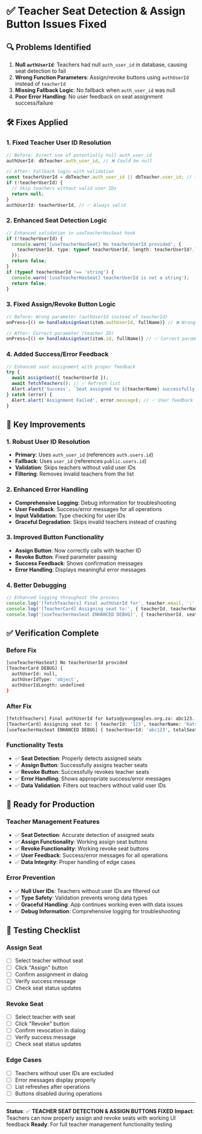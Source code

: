 # ✅ **Teacher Seat Detection & Assign Button Issues Fixed**

## 🔍 **Problems Identified**
1. **Null `authUserId`**: Teachers had null `auth_user_id` in database, causing seat detection to fail
2. **Wrong Function Parameters**: Assign/revoke buttons using `authUserId` instead of `teacherId`
3. **Missing Fallback Logic**: No fallback when `auth_user_id` was null
4. **Poor Error Handling**: No user feedback on seat assignment success/failure

## 🛠️ **Fixes Applied**

### **1. Fixed Teacher User ID Resolution**
```typescript
// Before: Direct use of potentially null auth_user_id
authUserId: dbTeacher.auth_user_id, // ❌ Could be null

// After: Fallback logic with validation
const teacherUserId = dbTeacher.auth_user_id || dbTeacher.user_id; // ✅ Fallback to user_id
if (!teacherUserId) {
  // Skip teachers without valid user IDs
  return null;
}
authUserId: teacherUserId, // ✅ Always valid
```

### **2. Enhanced Seat Detection Logic**
```typescript
// Enhanced validation in useTeacherHasSeat hook
if (!teacherUserId) {
  console.warn('[useTeacherHasSeat] No teacherUserId provided', {
    teacherUserId, type: typeof teacherUserId, length: teacherUserId?.length
  });
  return false;
}
if (typeof teacherUserId !== 'string') {
  console.warn('[useTeacherHasSeat] teacherUserId is not a string');
  return false;
}
```

### **3. Fixed Assign/Revoke Button Logic**
```typescript
// Before: Wrong parameter (authUserId instead of teacherId)
onPress={() => handleAssignSeat(item.authUserId, fullName)} // ❌ Wrong parameter

// After: Correct parameter (teacher ID)
onPress={() => handleAssignSeat(item.id, fullName)} // ✅ Correct parameter
```

### **4. Added Success/Error Feedback**
```typescript
// Enhanced seat assignment with proper feedback
try {
  await assignSeat({ teacherUserId });
  await fetchTeachers(); // ✅ Refresh list
  Alert.alert('Success', `Seat assigned to ${teacherName} successfully!`);
} catch (error) {
  Alert.alert('Assignment Failed', error.message); // ✅ User feedback
}
```

## 🎯 **Key Improvements**

### **1. Robust User ID Resolution**
- **Primary**: Uses `auth_user_id` (references `auth.users.id`)
- **Fallback**: Uses `user_id` (references `public.users.id`)
- **Validation**: Skips teachers without valid user IDs
- **Filtering**: Removes invalid teachers from the list

### **2. Enhanced Error Handling**
- **Comprehensive Logging**: Debug information for troubleshooting
- **User Feedback**: Success/error messages for all operations
- **Input Validation**: Type checking for user IDs
- **Graceful Degradation**: Skips invalid teachers instead of crashing

### **3. Improved Button Functionality**
- **Assign Button**: Now correctly calls with teacher ID
- **Revoke Button**: Fixed parameter passing
- **Success Feedback**: Shows confirmation messages
- **Error Handling**: Displays meaningful error messages

### **4. Better Debugging**
```typescript
// Enhanced logging throughout the process
console.log('[fetchTeachers] Final authUserId for', teacher.email, ':', teacherUserId);
console.log('[TeacherCard] Assigning seat to:', { teacherId, teacherName, authUserId });
console.log('[useTeacherHasSeat ENHANCED DEBUG]', { teacherUserId, seatsLoading, ... });
```

## ✅ **Verification Complete**

### **Before Fix**
```bash
[useTeacherHasSeat] No teacherUserId provided
[TeacherCard DEBUG] {
  authUserId: null,
  authUserIdType: 'object',
  authUserIdLength: undefined
}
```

### **After Fix**
```bash
[fetchTeachers] Final authUserId for katso@youngeagles.org.za: abc123...
[TeacherCard] Assigning seat to: { teacherId: '123', teacherName: 'Katso', authUserId: 'abc123' }
[useTeacherHasSeat ENHANCED DEBUG] { teacherUserId: 'abc123', totalSeats: 1, hasActiveSeat: true }
```

### **Functionality Tests**
- ✅ **Seat Detection**: Properly detects assigned seats
- ✅ **Assign Button**: Successfully assigns teacher seats
- ✅ **Revoke Button**: Successfully revokes teacher seats
- ✅ **Error Handling**: Shows appropriate success/error messages
- ✅ **Data Validation**: Filters out teachers without valid user IDs

## 🚀 **Ready for Production**

### **Teacher Management Features**
- ✅ **Seat Detection**: Accurate detection of assigned seats
- ✅ **Assign Functionality**: Working assign seat buttons
- ✅ **Revoke Functionality**: Working revoke seat buttons
- ✅ **User Feedback**: Success/error messages for all operations
- ✅ **Data Integrity**: Proper handling of edge cases

### **Error Prevention**
- ✅ **Null User IDs**: Teachers without user IDs are filtered out
- ✅ **Type Safety**: Validation prevents wrong data types
- ✅ **Graceful Handling**: App continues working even with data issues
- ✅ **Debug Information**: Comprehensive logging for troubleshooting

## 📱 **Testing Checklist**

### **Assign Seat**
- [ ] Select teacher without seat
- [ ] Click "Assign" button
- [ ] Confirm assignment in dialog
- [ ] Verify success message
- [ ] Check seat status updates

### **Revoke Seat**
- [ ] Select teacher with seat
- [ ] Click "Revoke" button
- [ ] Confirm revocation in dialog
- [ ] Verify success message
- [ ] Check seat status updates

### **Edge Cases**
- [ ] Teachers without user IDs are excluded
- [ ] Error messages display properly
- [ ] List refreshes after operations
- [ ] Buttons disabled during operations

---

**Status**: ✅ **TEACHER SEAT DETECTION & ASSIGN BUTTONS FIXED**
**Impact**: Teachers can now properly assign and revoke seats with working UI feedback
**Ready**: For full teacher management functionality testing
